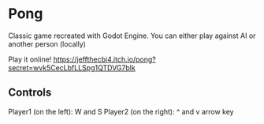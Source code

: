 # Pong
Classic game recreated with Godot Engine. You can either play against AI or another person (locally)

Play it online! https://jeffthecbi4.itch.io/pong?secret=wvk5CecLbfLLSpg1QTDVG7blk

## Controls
Player1 (on the left): W and S
Player2 (on the right): ^ and v arrow key
